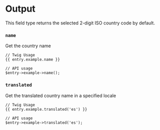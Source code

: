 # Output

This field type returns the selected 2-digit ISO country code by default.

### `name`

Get the country name

```
// Twig Usage
{{ entry.example.name }}

// API usage
$entry->example->name();
```

### `translated`

Get the translated country name in a specified locale

```
// Twig Usage
{{ entry.example.translated('es') }}

// API usage
$entry->example->translated('es');
```
